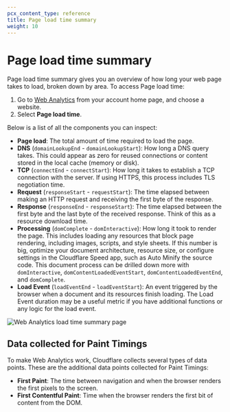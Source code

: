 ```yaml
---
pcx_content_type: reference
title: Page load time summary
weight: 10
---
```


# Page load time summary

Page load time summary gives you an overview of how long your web page takes to load, broken down by area. To access Page load time:

1. Go to [Web Analytics](https://dash.cloudflare.com/?to=/:account/web-analytics) from your account home page, and choose a website.
2. Select **Page load time**.

Below is a list of all the components you can inspect:

- **Page load**: The total amount of time required to load the page.
- **DNS** (`domainLookupEnd` - `domainLookupStart`): How long a DNS query takes. This could appear as zero for reused connections or content stored in the local cache (memory or disk).
- **TCP** (`connectEnd` - `connectStart`): How long it takes to establish a TCP connection with the server. If using HTTPS, this process includes TLS negotiation time.
- **Request** (`responseStart` - `requestStart`): The time elapsed between making an HTTP request and receiving the first byte of the response.
- **Response** (`responseEnd` - `responseStart`): The time elapsed between the first byte and the last byte of the received response. Think of this as a resource download time.
- **Processing** (`domComplete` - `domInteractive`): How long it took to render the page. This includes loading any resources that block page rendering, including images, scripts, and style sheets. If this number is big, optimize your document architecture, resource size, or configure settings in the Cloudflare Speed app, such as Auto Minify the source code. This document process can be drilled down more with `domInteractive`, `domContentLoadedEventStart`, `domContentLoadedEventEnd`, and `domComplete`.
- **Load Event** (`loadEventEnd` - `loadEventStart`): An event triggered by the browser when a document and its resources finish loading. The Load Event duration may be a useful metric if you have additional functions or any logic for the load event.

![Web Analytics load time summary page](/analytics/static/images/web-analytics/dash-web_analytics-page_load_time.png)

## Data collected for Paint Timings

To make Web Analytics work, Cloudflare collects several types of data points. These are the additional data points collected for Paint Timings:

- **First Paint**: The time between navigation and when the browser renders the first pixels to the screen.
- **First Contentful Paint**: Time when the browser renders the first bit of content from the DOM.
